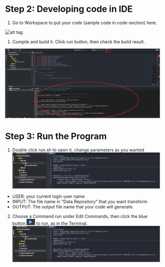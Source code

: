 # Step 2: Developing code in IDE
1. Go to Workspace to put your code (sample code in code-section) here.

![alt tag](https://github.com/CiscoDevNet/data-dev-learning-labs/blob/master/labs/net-data-ingest-trans/assets/images/ide1.png?raw=true)

1. Compile and build it. Click run button, then check the build result.

![alt tag](https://github.com/prakdutt/data-dev-learning-labs/blob/master/labs/net-data-ingest-trans/assets/images/one.png?raw=true)

# Step 3: Run the Program
1)	Double click run.sh to open it, change parameters as you wanted
![alt tag](https://github.com/prakdutt/data-dev-learning-labs/blob/master/labs/net-data-ingest-trans/assets/images/runProgram.png?raw=true)

* USER: your current login user name
* INPUT: The file name in “Data Repository” that you want transform
* OUTPUT: The output file name that your code will generate.

2)	Choose a Command run under Edit Commands, then click the blue button 
![alt tag](https://github.com/prakdutt/data-dev-learning-labs/blob/master/labs/net-data-ingest-trans/assets/images/runbutton.png?raw=true) to run, as in the Terminal.
![alt tag](https://github.com/prakdutt/data-dev-learning-labs/blob/master/labs/net-data-ingest-trans/assets/images/runProgram.png?raw=true)
